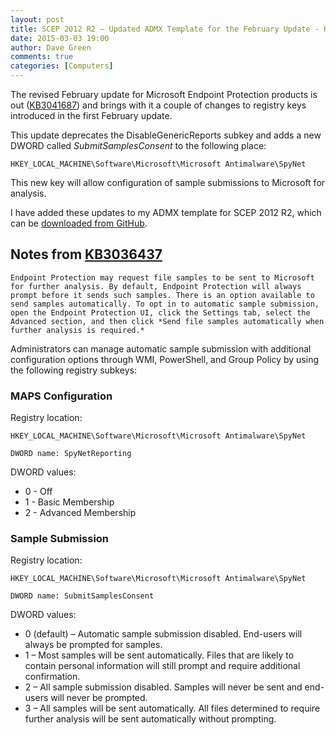 ```yaml
---
layout: post
title: SCEP 2012 R2 – Updated ADMX Template for the February Update - KB3041687
date: 2015-03-03 19:00
author: Dave Green
comments: true
categories: [Computers]
---
```

The revised February update for Microsoft Endpoint Protection products is out ([KB3041687](http://support.microsoft.com/kb/3041687)) and brings with it a couple of changes to registry keys introduced in the first February update.

This update deprecates the DisableGenericReports subkey and adds a new DWORD called *SubmitSamplesConsent* to the following place:

    HKEY_LOCAL_MACHINE\Software\Microsoft\Microsoft Antimalware\SpyNet

This new key will allow configuration of sample submissions to Microsoft for analysis.

I have added these updates to my ADMX template for SCEP 2012 R2, which can be [downloaded from GitHub](https://github.com/davegreen/miscellaneous/tree/master/CustomADMX).

## Notes from [KB3036437](http://support.microsoft.com/kb/3036437)

    Endpoint Protection may request file samples to be sent to Microsoft for further analysis. By default, Endpoint Protection will always prompt before it sends such samples. There is an option available to send samples automatically. To opt in to automatic sample submission, open the Endpoint Protection UI, click the Settings tab, select the Advanced section, and then click *Send file samples automatically when further analysis is required.*

Administrators can manage automatic sample submission with additional configuration options through WMI, PowerShell, and Group Policy by using the following registry subkeys:

### MAPS Configuration

Registry location:

    HKEY_LOCAL_MACHINE\Software\Microsoft\Microsoft Antimalware\SpyNet

    DWORD name: SpyNetReporting

DWORD values:

- 0 - Off
- 1 - Basic Membership
- 2 - Advanced Membership

### Sample Submission

Registry location:

    HKEY_LOCAL_MACHINE\Software\Microsoft\Microsoft Antimalware\SpyNet

    DWORD name: SubmitSamplesConsent

DWORD values:

- 0 (default) – Automatic sample submission disabled. End-users will always be prompted for samples.
- 1 – Most samples will be sent automatically. Files that are likely to contain personal information will still prompt and require additional confirmation.
- 2 – All sample submission disabled. Samples will never be sent and end-users will never be prompted.
- 3 – All samples will be sent automatically. All files determined to require further analysis will be sent automatically without prompting.